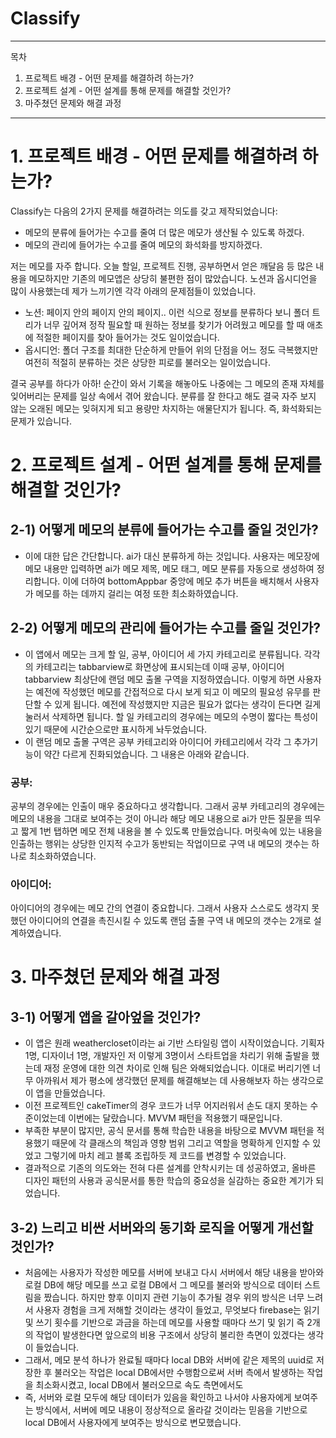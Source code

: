 # Classify
---
목차
1. 프로젝트 배경 - 어떤 문제를 해결하려 하는가?
2. 프로젝트 설계 - 어떤 설계를 통해 문제를 해결할 것인가?
3. 마주쳤던 문제와 해결 과정
---

# 1. 프로젝트 배경 - 어떤 문제를 해결하려 하는가?

Classify는 다음의 2가지 문제를 해결하려는 의도를 갖고 제작되었습니다:
- 메모의 분류에 들어가는 수고를 줄여 더 많은 메모가 생산될 수 있도록 하겠다.
- 메모의 관리에 들어가는 수고를 줄여 메모의 화석화를 방지하겠다.

저는 메모를 자주 합니다. 오늘 할일, 프로젝트 진행, 공부하면서 얻은 깨달음 등 많은 내용을 메모하지만 기존의 메모앱은 상당히 불편한 점이 많았습니다. 노션과 옵시디언을 많이 사용했는데 제가 느끼기엔 각각 아래의 문제점들이 있었습니다.
- 노션: 페이지 안의 페이지 안의 페이지.. 이런 식으로 정보를 분류하다 보니 폴더 트리가 너무 깊어져 정작 필요할 때 원하는 정보를 찾기가 어려웠고 메모를 할 때 애초에 적절한 페이지를 찾아 들어가는 것도 일이었습니다.
- 옵시디언: 폴더 구조를 최대한 단순하게 만들어 위의 단점을 어느 정도 극복했지만 여전히 적절히 분류하는 것은 상당한 피로를 불러오는 일이었습니다.

결국 공부를 하다가 아하! 순간이 와서 기록을 해놓아도 나중에는 그 메모의 존재 자체를 잊어버리는 문제를 일상 속에서 겪어 왔습니다. 분류를 잘 한다고 해도 결국 자주 보지 않는 오래된 메모는 잊혀지게 되고 용량만 차지하는 애물단지가 됩니다. 즉, 화석화되는 문제가 있습니다.

# 2. 프로젝트 설계 - 어떤 설계를 통해 문제를 해결할 것인가?

## 2-1) 어떻게 메모의 분류에 들어가는 수고를 줄일 것인가?

- 이에 대한 답은 간단합니다. ai가 대신 분류하게 하는 것입니다. 사용자는 메모장에 메모 내용만 입력하면 ai가 메모 제목, 메모 태그, 메모 분류를 자동으로 생성하여 정리합니다. 이에 더하여 bottomAppbar 중앙에 메모 추가 버튼을 배치해서 사용자가 메모를 하는 데까지 걸리는 여정 또한 최소화하였습니다. 

## 2-2) 어떻게 메모의 관리에 들어가는 수고를 줄일 것인가?

- 이 앱에서 메모는 크게 할 일, 공부, 아이디어 세 가지 카테고리로 분류됩니다. 각각의 카테고리는 tabbarview로 화면상에 표시되는데 이때 공부, 아이디어 tabbarview 최상단에 랜덤 메모 출몰 구역을 지정하였습니다. 이렇게 하면 사용자는 예전에 작성했던 메모를 간접적으로 다시 보게 되고 이 메모의 필요성 유무를 판단할 수 있게 됩니다. 예전에 작성했지만 지금은 필요가 없다는 생각이 든다면 길게 눌러서 삭제하면 됩니다. 할 일 카테고리의 경우에는 메모의 수명이 짧다는 특성이 있기 때문에 시간순으로만 표시하게 놔두었습니다.
- 이 랜덤 메모 출몰 구역은 공부 카테고리와 아이디어 카테고리에서 각각 그 추가기능이 약간 다르게 진화되었습니다. 그 내용은 아래와 같습니다.

### 공부: 

공부의 경우에는 인출이 매우 중요하다고 생각합니다. 그래서 공부 카테고리의 경우에는 메모의 내용을 그대로 보여주는 것이 아니라 해당 메모 내용으로 ai가 만든 질문을 띄우고 짧게 1번 탭하면 메모 전체 내용을 볼 수 있도록 만들었습니다. 머릿속에 있는 내용을 인출하는 행위는 상당한 인지적 수고가 동반되는 작업이므로 구역 내 메모의 갯수는 하나로 최소화하였습니다.  

### 아이디어: 

아이디어의 경우에는 메모 간의 연결이 중요합니다. 그래서 사용자 스스로도 생각지 못했던 아이디어의 연결을 촉진시킬 수 있도록 랜덤 출몰 구역 내 메모의 갯수는 2개로 설계하였습니다.

# 3. 마주쳤던 문제와 해결 과정

## 3-1) 어떻게 앱을 갈아엎을 것인가?

- 이 앱은 원래 weathercloset이라는 ai 기반 스타일링 앱이 시작이었습니다. 기획자 1명, 디자이너 1명, 개발자인 저 이렇게 3명이서 스타트업을 차리기 위해 출발을 했는데 재정 운영에 대한 의견 차이로 인해 팀은 와해되었습니다. 이대로 버리기엔 너무 아까워서 제가 평소에 생각했던 문제를 해결해보는 데 사용해보자 하는 생각으로 이 앱을 만들었습니다.
- 이전 프로젝트인 cakeTimer의 경우 코드가 너무 어지러워서 손도 대지 못하는 수준이었는데 이번에는 달랐습니다. MVVM 패턴을 적용했기 때문입니다.
- 부족한 부분이 많지만, 공식 문서를 통해 학습한 내용을 바탕으로 MVVM 패턴을 적용했기 때문에 각 클래스의 책임과 영향 범위 그리고 역할을 명확하게 인지할 수 있었고 그렇기에 마치 레고 블록 조립하듯 제 코드를 변경할 수 있었습니다.
- 결과적으로 기존의 의도와는 전혀 다른 설계를 안착시키는 데 성공하였고, 올바른 디자인 패턴의 사용과 공식문서를 통한 학습의 중요성을 실감하는 중요한 계기가 되었습니다. 

## 3-2) 느리고 비싼 서버와의 동기화 로직을 어떻게 개선할 것인가?

- 처음에는 사용자가 작성한 메모를 서버에 보내고 다시 서버에서 해당 내용을 받아와 로컬 DB에 해당 메모를 쓰고 로컬 DB에서 그 메모를 불러와 방식으로 데이터 스트림을 짰습니다. 하지만 향후 이미지 관련 기능이 추가될 경우 위의 방식은 너무 느려서 사용자 경험을 크게 저해할 것이라는 생각이 들었고, 무엇보다 firebase는 읽기 및 쓰기 횟수를 기반으로 과금을 하는데 메모를 사용할 때마다 쓰기 및 읽기 즉 2개의 작업이 발생한다면 앞으로의 비용 구조에서 상당히 불리한 측면이 있겠다는 생각이 들었습니다.
- 그래서, 메모 분석 하나가 완료될 때마다 local DB와 서버에 같은 제목의 uuid로 저장한 후 불러오는 작업은 local DB에서만 수행함으로써 서버 측에서 발생하는 작업을 최소화시켰고, local DB에서 불러오므로 속도 측면에서도 
- 즉, 서버와 로컬 모두에 해당 데이터가 있음을 확인하고 나서야 사용자에게 보여주는 방식에서, 서버에 메모 내용이 정상적으로 올라갈 것이라는 믿음을 기반으로 local DB에서 사용자에게 보여주는 방식으로 변모했습니다. 
